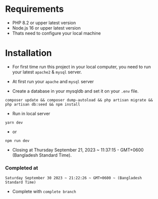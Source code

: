 # Requirements

-   PHP 8.2 or upper latest version
-   Node.js 16 or upper latest version
-   Thats need to configure your local machine

# Installation

-   For first time run this project in your local computer, you need to run your latest `apache2` & `mysql` server.

-   At first run your `apache` and `mysql` server
-   Create a database in your mysqldb and set it on your `.env` file.

```shell
composer update && composer dump-autoload && php artisan migrate && php artisan db:seed && npm install
```

-   Run in local server

```shell
yarn dev
```

-   or

```shell
npm run dev
```

-   Closing at Thursday September 21, 2023 ~ 11:37:15 - GMT+0600 (Bangladesh Standard Time).

### Completed at  
```Date:
Saturday September 30 2023 ~ 21:22:26 ~ GMT+0600 ~ (Bangladesh Standard Time)
```
- Complete with `complete branch`